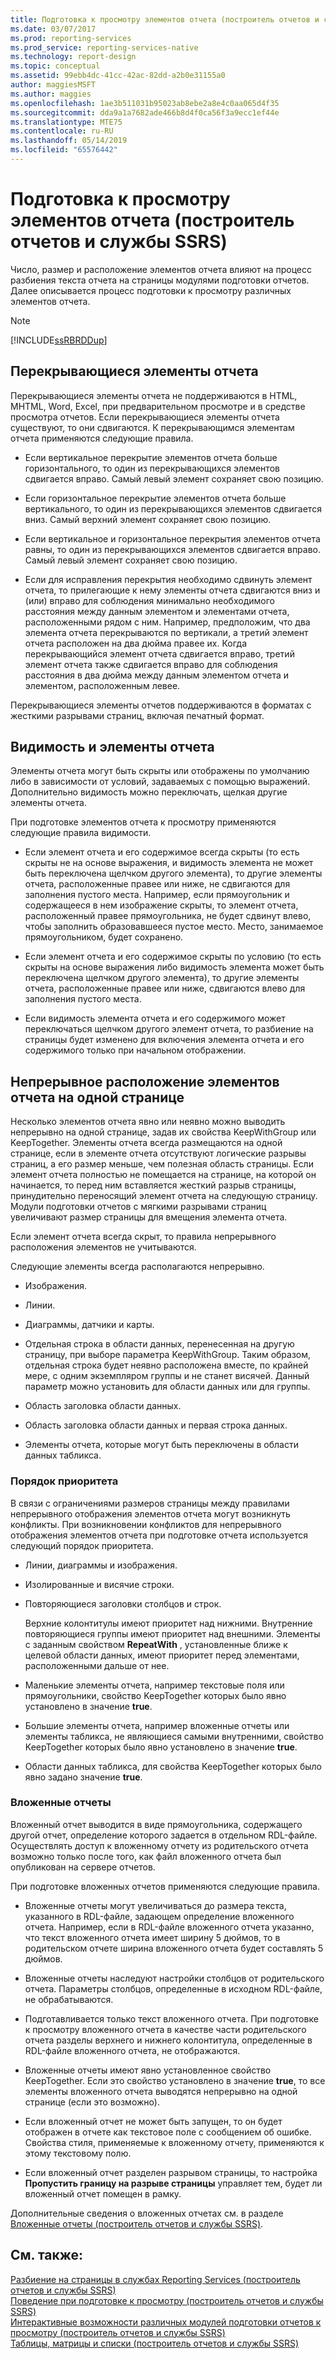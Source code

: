 ```yaml
---
title: Подготовка к просмотру элементов отчета (построитель отчетов и службы SSRS) | Документы Майкрософт
ms.date: 03/07/2017
ms.prod: reporting-services
ms.prod_service: reporting-services-native
ms.technology: report-design
ms.topic: conceptual
ms.assetid: 99ebb4dc-41cc-42ac-82dd-a2b0e31155a0
author: maggiesMSFT
ms.author: maggies
ms.openlocfilehash: 1ae3b511031b95023ab8ebe2a8e4c0aa065d4f35
ms.sourcegitcommit: dda9a1a7682ade466b8d4f0ca56f3a9ecc1ef44e
ms.translationtype: MTE75
ms.contentlocale: ru-RU
ms.lasthandoff: 05/14/2019
ms.locfileid: "65576442"
---
```

# <a name="rendering-report-items-report-builder-and-ssrs"></a>Подготовка к просмотру элементов отчета (построитель отчетов и службы SSRS)
  Число, размер и расположение элементов отчета влияют на процесс разбиения текста отчета на страницы модулями подготовки отчетов. Далее описывается процесс подготовки к просмотру различных элементов отчета.  
  
> [!NOTE]  
>  [!INCLUDE[ssRBRDDup](../../includes/ssrbrddup-md.md)]  
  
## <a name="overlapping-report-items"></a>Перекрывающиеся элементы отчета  
 Перекрывающиеся элементы отчета не поддерживаются в HTML, MHTML, Word, Excel, при предварительном просмотре и в средстве просмотра отчетов. Если перекрывающиеся элементы отчета существуют, то они сдвигаются. К перекрывающимся элементам отчета применяются следующие правила.  
  
-   Если вертикальное перекрытие элементов отчета больше горизонтального, то один из перекрывающихся элементов сдвигается вправо. Самый левый элемент сохраняет свою позицию.  
  
-   Если горизонтальное перекрытие элементов отчета больше вертикального, то один из перекрывающихся элементов сдвигается вниз. Самый верхний элемент сохраняет свою позицию.  
  
-   Если вертикальное и горизонтальное перекрытия элементов отчета равны, то один из перекрывающихся элементов сдвигается вправо. Самый левый элемент сохраняет свою позицию.  
  
-   Если для исправления перекрытия необходимо сдвинуть элемент отчета, то прилегающие к нему элементы отчета сдвигаются вниз и (или) вправо для соблюдения минимально необходимого расстояния между данным элементом и элементами отчета, расположенными рядом с ним. Например, предположим, что два элемента отчета перекрываются по вертикали, а третий элемент отчета расположен на два дюйма правее их. Когда перекрывающийся элемент отчета сдвигается вправо, третий элемент отчета также сдвигается вправо для соблюдения расстояния в два дюйма между данным элементом отчета и элементом, расположенным левее.  
  
 Перекрывающиеся элементы отчетов поддерживаются в форматах с жесткими разрывами страниц, включая печатный формат.  
  
## <a name="visibility-and-report-items"></a>Видимость и элементы отчета  
 Элементы отчета могут быть скрыты или отображены по умолчанию либо в зависимости от условий, задаваемых с помощью выражений. Дополнительно видимость можно переключать, щелкая другие элементы отчета.  
  
 При подготовке элементов отчета к просмотру применяются следующие правила видимости.  
  
-   Если элемент отчета и его содержимое всегда скрыты (то есть скрыты не на основе выражения, и видимость элемента не может быть переключена щелчком другого элемента), то другие элементы отчета, расположенные правее или ниже, не сдвигаются для заполнения пустого места. Например, если прямоугольник и содержащееся в нем изображение скрыты, то элемент отчета, расположенный правее прямоугольника, не будет сдвинут влево, чтобы заполнить образовавшееся пустое место. Место, занимаемое прямоугольником, будет сохранено.  
  
-   Если элемент отчета и его содержимое скрыты по условию (то есть скрыты на основе выражения либо видимость элемента может быть переключена щелчком другого элемента), то другие элементы отчета, расположенные правее или ниже, сдвигаются влево для заполнения пустого места.  
  
-   Если видимость элемента отчета и его содержимого может переключаться щелчком другого элемент отчета, то разбиение на страницы будет изменено для включения элемента отчета и его содержимого только при начальном отображении.  
  
## <a name="keeping-report-items-together-on-a-single-page"></a>Непрерывное расположение элементов отчета на одной странице  
 Несколько элементов отчета явно или неявно можно выводить непрерывно на одной странице, задав их свойства KeepWithGroup или KeepTogether. Элементы отчета всегда размещаются на одной странице, если в элементе отчета отсутствуют логические разрывы страниц, а его размер меньше, чем полезная область страницы. Если элемент отчета полностью не помещается на странице, на которой он начинается, то перед ним вставляется жесткий разрыв страницы, принудительно переносящий элемент отчета на следующую страницу. Модули подготовки отчетов с мягкими разрывами страниц увеличивают размер страницы для вмещения элемента отчета.  
  
 Если элемент отчета всегда скрыт, то правила непрерывного расположения элементов не учитываются.  
  
 Следующие элементы всегда располагаются непрерывно.  
  
-   Изображения.  
  
-   Линии.  
  
-   Диаграммы, датчики и карты.  
  
-   Отдельная строка в области данных, перенесенная на другую страницу, при выборе параметра KeepWithGroup. Таким образом, отдельная строка будет неявно расположена вместе, по крайней мере, с одним экземпляром группы и не станет висячей. Данный параметр можно установить для области данных или для группы.  
  
-   Область заголовка области данных.  
  
-   Область заголовка области данных и первая строка данных.  
  
-   Элементы отчета, которые могут быть переключены в области данных табликса.  
  
### <a name="priority-order"></a>Порядок приоритета  
 В связи с ограничениями размеров страницы между правилами непрерывного отображения элементов отчета могут возникнуть конфликты. При возникновении конфликтов для непрерывного отображения элементов отчета при подготовке отчета используется следующий порядок приоритета.  
  
-   Линии, диаграммы и изображения.  
  
-   Изолированные и висячие строки.  
  
-   Повторяющиеся заголовки столбцов и строк.  
  
     Верхние колонтитулы имеют приоритет над нижними. Внутренние повторяющиеся группы имеют приоритет над внешними. Элементы с заданным свойством **RepeatWith** , установленные ближе к целевой области данных, имеют приоритет перед элементами, расположенными дальше от нее.  
  
-   Маленькие элементы отчета, например текстовые поля или прямоугольники, свойство KeepTogether которых было явно установлено в значение **true**.  
  
-   Большие элементы отчета, например вложенные отчеты или элементы табликса, не являющиеся самыми внутренними, свойство KeepTogether которых было явно установлено в значение **true**.  
  
-   Области данных табликса, для свойства KeepTogether которых было явно задано значение **true**.  
  
### <a name="subreports"></a>Вложенные отчеты  
 Вложенный отчет выводится в виде прямоугольника, содержащего другой отчет, определение которого задается в отдельном RDL-файле. Осуществлять доступ к вложенному отчету из родительского отчета возможно только после того, как файл вложенного отчета был опубликован на сервере отчетов.  
  
 При подготовке вложенных отчетов применяются следующие правила.  
  
-   Вложенные отчеты могут увеличиваться до размера текста, указанного в RDL-файле, задающем определение вложенного отчета. Например, если в RDL-файле вложенного отчета указанно, что текст вложенного отчета имеет ширину 5 дюймов, то в родительском отчете ширина вложенного отчета будет составлять 5 дюймов.  
  
-   Вложенные отчеты наследуют настройки столбцов от родительского отчета. Параметры столбцов, определенные в исходном RDL-файле, не обрабатываются.  
  
-   Подготавливается только текст вложенного отчета. При подготовке к просмотру вложенного отчета в качестве части родительского отчета разделы верхнего и нижнего колонтитула, определенные в RDL-файле вложенного отчета, не отображаются.  
  
-   Вложенные отчеты имеют явно установленное свойство KeepTogether. Если это свойство установлено в значение **true**, то все элементы вложенного отчета выводятся непрерывно на одной странице (если это возможно).  
  
-   Если вложенный отчет не может быть запущен, то он будет отображен в отчете как текстовое поле с сообщением об ошибке. Свойства стиля, применяемые к вложенному отчету, применяются к этому текстовому полю.  
  
-   Если вложенный отчет разделен разрывом страницы, то настройка **Пропустить границу на разрыве страницы** управляет тем, будет ли вложенный отчет помещен в рамку.  
  
 Дополнительные сведения о вложенных отчетах см. в разделе [Вложенные отчеты (построитель отчетов и службы SSRS)](../../reporting-services/report-design/subreports-report-builder-and-ssrs.md).  
  
## <a name="see-also"></a>См. также:  
 [Разбиение на страницы в службах Reporting Services (построитель отчетов и службы SSRS)](../../reporting-services/report-design/pagination-in-reporting-services-report-builder-and-ssrs.md)   
 [Поведение при подготовке к просмотру (построитель отчетов и службы SSRS)](../../reporting-services/report-design/rendering-behaviors-report-builder-and-ssrs.md)   
 [Интерактивные возможности различных модулей подготовки отчетов к просмотру (построитель отчетов и службы SSRS)](../../reporting-services/report-builder/interactive-functionality-different-report-rendering-extensions.md)   
 [Таблицы, матрицы и списки (построитель отчетов и службы SSRS)](../../reporting-services/report-design/tables-matrices-and-lists-report-builder-and-ssrs.md)  
  
  

